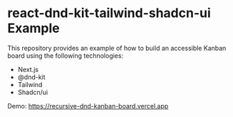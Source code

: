 # react-dnd-kit-tailwind-shadcn-ui Example

This repository provides an example of how to build an accessible Kanban board using the following technologies:

- Next.js
- @dnd-kit
- Tailwind
- Shadcn/ui

Demo: https://recursive-dnd-kanban-board.vercel.app

